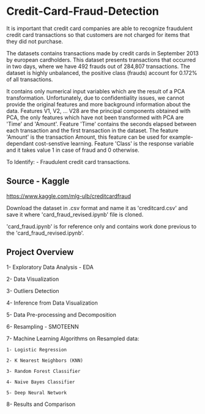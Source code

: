 # Credit-Card-Fraud-Detection

It is important that credit card companies are able to recognize fraudulent credit card transactions so that customers are not charged for items that they did not purchase.

The datasets contains transactions made by credit cards in September 2013 by european cardholders. This dataset presents transactions that occurred in two days, where we have 492 frauds out of 284,807 transactions. The dataset is highly unbalanced, the positive class (frauds) account for 0.172% of all transactions.

It contains only numerical input variables which are the result of a PCA transformation. Unfortunately, due to confidentiality issues, we cannot provide the original features and more background information about the data. Features V1, V2, … V28 are the principal components obtained with PCA, the only features which have not been transformed with PCA are 'Time' and 'Amount'. Feature 'Time' contains the seconds elapsed between each transaction and the first transaction in the dataset. The feature 'Amount' is the transaction Amount, this feature can be used for example-dependant cost-senstive learning. Feature 'Class' is the response variable and it takes value 1 in case of fraud and 0 otherwise.

To Identify: - Fraudulent credit card transactions.

## Source - Kaggle

https://www.kaggle.com/mlg-ulb/creditcardfraud

Download the dataset in .csv format and name it as 'creditcard.csv' and save it where 'card_fraud_revised.ipynb' file is cloned.

'card_fraud.ipynb' is for reference only and contains work done previous to the 'card_fraud_revised.ipynb'. 

## Project Overview

1- Exploratory Data Analysis - EDA

2- Data Visualization

3- Outliers Detection

4- Inference from Data Visualization

5- Data Pre-processing and Decomposition

6- Resampling - SMOTEENN

7- Machine Learning Algorithms on Resampled data:

    1- Logistic Regression

    2- K Nearest Neighbors (KNN)

    3- Random Forest Classifier

    4- Naive Bayes Classifier

    5- Deep Neural Network

8- Results and Comparison
